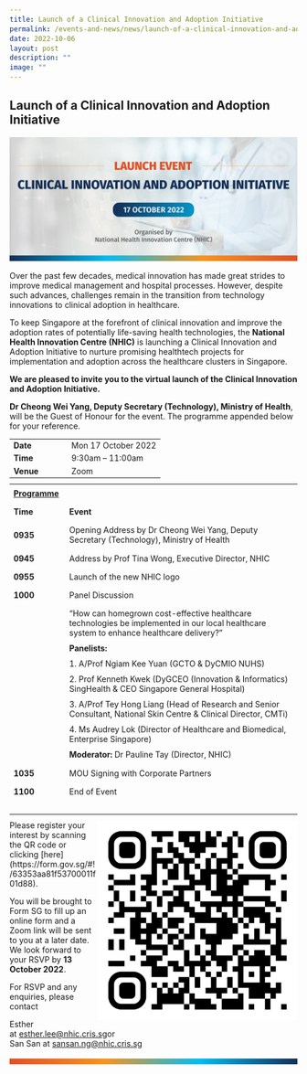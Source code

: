 ```yaml
---
title: Launch of a Clinical Innovation and Adoption Initiative
permalink: /events-and-news/news/launch-of-a-clinical-innovation-and-adoption-initiative/
date: 2022-10-06
layout: post
description: ""
image: ""
---
```

Launch of a Clinical Innovation and Adoption Initiative
-------------------------------------------------------

<img src="/images/Resources/Launch%20of%20Clinical%20Innovation/20221006_newsbanner.jpg"> 

Over the past few decades, medical innovation has made great strides to improve medical management and hospital processes. However, despite such advances, challenges remain in the transition from technology innovations to clinical adoption in healthcare.

To keep Singapore at the forefront of clinical innovation and improve the adoption rates of potentially life-saving health technologies, the&nbsp;**National Health Innovation Centre (NHIC)**&nbsp;is launching a Clinical Innovation and Adoption Initiative to nurture promising healthtech projects for implementation and adoption across the healthcare clusters in Singapore.

**We are pleased to invite you to the virtual launch of the Clinical Innovation and Adoption Initiative.**

**Dr Cheong Wei Yang, Deputy Secretary (Technology), Ministry of Health**, will be the Guest of Honour for the event. The programme appended below for your reference.

<table style="max-width: 100%; background-color: transparent; border-collapse: collapse; border-spacing: 0px; padding: 0px; margin: 10px 0px; width: 855.094px;"><tbody><tr><td style="width: 83.5312px;"><strong style="font-weight: bold;">Date</strong></td><td>&nbsp;Mon 17 October 2022</td></tr><tr><td><strong style="font-weight: bold;">Time</strong></td><td>&nbsp;9:30am – 11:00am</td></tr><tr><td><strong style="font-weight: bold;">Venue</strong></td><td>&nbsp;Zoom</td></tr></tbody></table>

<table style="max-width: 100%; background-color: transparent; border-collapse: collapse; border-spacing: 0px; padding: 0px; margin: 10px 0px;"><tbody><tr><td colspan="2"><p style="margin: 5px 0px; padding: 0px;"><strong style="font-weight: bold;"><span style="text-decoration: underline;">Programme</span></strong></p></td></tr><tr><td style="width: 83.5312px;"><p style="margin: 5px 0px; padding: 0px;"><strong style="font-weight: bold;">Time</strong></p></td><td><p style="margin: 5px 0px; padding: 0px;"><strong style="font-weight: bold;">Event</strong></p></td></tr><tr><td><p style="margin: 5px 0px; padding: 0px;"><strong style="font-weight: bold;">0935</strong></p></td><td><p style="margin: 5px 0px; padding: 0px;">Opening Address by Dr Cheong Wei Yang, Deputy Secretary (Technology), Ministry of Health</p></td></tr><tr><td><p style="margin: 5px 0px; padding: 0px;"><strong style="font-weight: bold;">0945</strong></p></td><td><p style="margin: 5px 0px; padding: 0px;">Address by Prof Tina Wong, Executive Director, NHIC</p></td></tr><tr><td><p style="margin: 5px 0px; padding: 0px;"><strong style="font-weight: bold;">0955</strong></p></td><td><p style="margin: 5px 0px; padding: 0px;">Launch of the new NHIC logo</p></td></tr><tr><td><p style="margin: 5px 0px; padding: 0px;"><strong style="font-weight: bold;">1000</strong></p></td><td><p style="margin: 5px 0px; padding: 0px;">Panel Discussion</p></td></tr><tr><td><strong style="font-weight: bold;">&nbsp;</strong></td><td><p style="margin: 5px 0px 10px; padding: 0px;">“How can homegrown cost-effective healthcare technologies be implemented in our local healthcare system to enhance healthcare delivery?”</p><p style="margin: 10px 0px; padding: 0px;"><strong style="font-weight: bold;">Panelists:</strong></p><p style="margin: 10px 0px; padding: 0px;">1. A/Prof Ngiam Kee Yuan (GCTO &amp; DyCMIO NUHS)</p><p style="margin: 10px 0px; padding: 0px;">2. Prof Kenneth Kwek (DyGCEO (Innovation &amp; Informatics) SingHealth &amp; CEO Singapore General Hospital)</p><p style="margin: 10px 0px; padding: 0px;">3. A/Prof Tey Hong Liang (Head of Research and Senior Consultant, National Skin Centre &amp; Clinical Director, CMTi)</p><p style="margin: 10px 0px; padding: 0px;">4. Ms Audrey Lok (Director of Healthcare and Biomedical, Enterprise Singapore)</p><p style="margin: 10px 0px 5px; padding: 0px;"><strong style="font-weight: bold;">Moderator:</strong><span>&nbsp;</span>Dr Pauline Tay (Director, NHIC)</p></td></tr><tr><td><p style="margin: 5px 0px; padding: 0px;"><strong style="font-weight: bold;">1035</strong></p></td><td><p style="margin: 5px 0px; padding: 0px;">MOU Signing with Corporate Partners</p></td></tr><tr><td><p style="margin: 5px 0px; padding: 0px;"><strong style="font-weight: bold;">1100</strong></p></td><td><p style="margin: 5px 0px; padding: 0px;">End of Event</p></td></tr><tr><td>&nbsp;</td><td>&nbsp;</td></tr></tbody></table>

<img src="/images/Resources/Launch%20of%20Clinical%20Innovation/qr-code.png" style="width:350px" align="right"> 
Please register your interest by scanning the QR code or clicking&nbsp;[here](https://form.gov.sg/#!/63353aa81f53700011f01d88).

You will be brought to Form SG to fill up an online form and a Zoom link will be sent to you at a later date. We look forward to your RSVP by&nbsp;**13 October 2022**.

For RSVP and any enquiries, please contact

Esther at&nbsp;[esther.lee@nhic.cris.sg](mailto:esther.lee@nhic.cris.sg)or  
San San at&nbsp;[sansan.ng@nhic.cris.sg](mailto:sansan.ng@nhic.cris.sg)

![](/images/Resources/Launch%20of%20Clinical%20Innovation/footer.png)